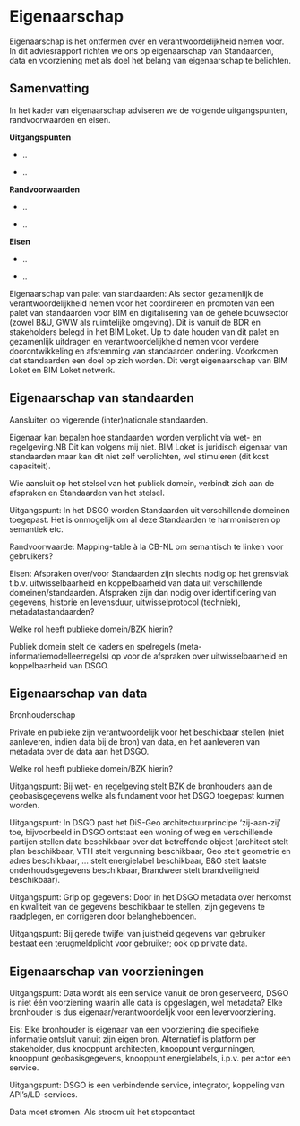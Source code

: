 Eigenaarschap
=============

Eigenaarschap is het ontfermen over en verantwoordelijkheid nemen voor. In dit
adviesrapport richten we ons op eigenaarschap van Standaarden, data en
voorziening met als doel het belang van eigenaarschap te belichten.

Samenvatting
------------

In het kader van eigenaarschap adviseren we de volgende uitgangspunten,
randvoorwaarden en eisen.

**Uitgangspunten**

-   ..

-   ..

**Randvoorwaarden**

-   ..

-   ..

**Eisen**

-   ..

-   ..

Eigenaarschap van palet van standaarden: Als sector gezamenlijk de
verantwoordelijkheid nemen voor het coordineren en promoten van een palet van
standaarden voor BIM en digitalisering van de gehele bouwsector (zowel B&U, GWW
als ruimtelijke omgeving). Dit is vanuit de BDR en stakeholders belegd in het
BIM Loket. Up to date houden van dit palet en gezamenlijk uitdragen en
verantwoordelijkheid nemen voor verdere doorontwikkeling en afstemming van
standaarden onderling. Voorkomen dat standaarden een doel op zich worden. Dit
vergt eigenaarschap van BIM Loket en BIM Loket netwerk.

Eigenaarschap van standaarden
-----------------------------

Aansluiten op vigerende (inter)nationale standaarden.

Eigenaar kan bepalen hoe standaarden worden verplicht via wet- en regelgeving.NB
Dit kan volgens mij niet. BIM Loket is juridisch eigenaar van standaarden maar
kan dit niet zelf verplichten, wel stimuleren (dit kost capaciteit).

Wie aansluit op het stelsel van het publiek domein, verbindt zich aan de
afspraken en Standaarden van het stelsel.

Uitgangspunt: In het DSGO worden Standaarden uit verschillende domeinen
toegepast. Het is onmogelijk om al deze Standaarden te harmoniseren op semantiek
etc.

Randvoorwaarde: Mapping-table à la CB-NL om semantisch te linken voor
gebruikers?

Eisen: Afspraken over/voor Standaarden zijn slechts nodig op het grensvlak
t.b.v. uitwisselbaarheid en koppelbaarheid van data uit verschillende
domeinen/standaarden. Afspraken zijn dan nodig over identificering van gegevens,
historie en levensduur, uitwisselprotocol (techniek), metadatastandaarden?

Welke rol heeft publieke domein/BZK hierin?

Publiek domein stelt de kaders en spelregels (meta-informatiemodelleerregels) op
voor de afspraken over uitwisselbaarheid en koppelbaarheid van DSGO.

Eigenaarschap van data
----------------------

Bronhouderschap

Private en publieke zijn verantwoordelijk voor het beschikbaar stellen (niet
aanleveren, indien data bij de bron) van data, en het aanleveren van metadata
over de data aan het DSGO.

Welke rol heeft publieke domein/BZK hierin?

Uitgangspunt: Bij wet- en regelgeving stelt BZK de bronhouders aan de
geobasisgegevens welke als fundament voor het DSGO toegepast kunnen worden.

Uitgangspunt: In DSGO past het DiS-Geo architectuurprincipe ‘zij-aan-zij’ toe,
bijvoorbeeld in DSGO ontstaat een woning of weg en verschillende partijen
stellen data beschikbaar over dat betreffende object (architect stelt plan
beschikbaar, VTH stelt vergunning beschikbaar, Geo stelt geometrie en adres
beschikbaar, … stelt energielabel beschikbaar, B&O stelt laatste
onderhoudsgegevens beschikbaar, Brandweer stelt brandveiligheid beschikbaar).

Uitgangspunt: Grip op gegevens: Door in het DSGO metadata over herkomst en
kwaliteit van de gegevens beschikbaar te stellen, zijn gegevens te raadplegen,
en corrigeren door belanghebbenden.

Uitgangspunt: Bij gerede twijfel van juistheid gegevens van gebruiker bestaat
een terugmeldplicht voor gebruiker; ook op private data.

Eigenaarschap van voorzieningen
-------------------------------

Uitgangspunt: Data wordt als een service vanuit de bron geserveerd, DSGO is niet
één voorziening waarin alle data is opgeslagen, wel metadata? Elke bronhouder is
dus eigenaar/verantwoordelijk voor een levervoorziening.

Eis: Elke bronhouder is eigenaar van een voorziening die specifieke informatie
ontsluit vanuit zijn eigen bron. Alternatief is platform per stakeholder, dus
knooppunt architecten, knooppunt vergunningen, knooppunt geobasisgegevens,
knooppunt energielabels, i.p.v. per actor een service.

Uitgangspunt: DSGO is een verbindende service, integrator, koppeling van
API’s/LD-services.

Data moet stromen. Als stroom uit het stopcontact
